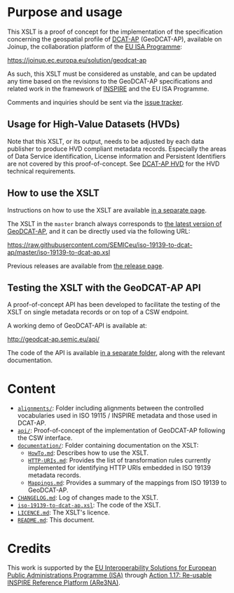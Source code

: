 # Purpose and usage

This XSLT is a proof of concept for the implementation of the specification concerning the geospatial profile of [DCAT-AP](https://joinup.ec.europa.eu/node/63567/) (GeoDCAT-AP), available on Joinup, the collaboration platform of the [EU ISA Programme](http://ec.europa.eu/isa):
  
<https://joinup.ec.europa.eu/solution/geodcat-ap>
    
As such, this XSLT must be considered as unstable, and can be updated any time based on the revisions to the GeoDCAT-AP specifications and related work in the framework of [INSPIRE](http://inspire.ec.europa.eu/) and the EU ISA Programme.

Comments and inquiries should be sent via the [issue tracker](https://github.com/SEMICeu/iso-19139-to-dcat-ap/issues/).

## Usage for High-Value Datasets (HVDs)

Note that this XSLT, or its output, needs to be adjusted by each data publisher to produce HVD compliant metadata records.
Especially the areas of Data Service identification, License information and Persistent Identifiers are not covered by this proof-of-concept.
See [DCAT-AP HVD](https://semiceu.github.io/DCAT-AP/releases/2.2.0-hvd/) for the HVD technical requirements.

## How to use the XSLT

Instructions on how to use the XSLT are available [in a separate page](./documentation/HowTo.md).

The XSLT in the `master` branch always corresponds to [the latest version of GeoDCAT-AP](https://semiceu.github.io/GeoDCAT-AP/releases/), and it can be directly used via the following URL:

https://raw.githubusercontent.com/SEMICeu/iso-19139-to-dcat-ap/master/iso-19139-to-dcat-ap.xsl

Previous releases are available from [the release page](https://github.com/SEMICeu/iso-19139-to-dcat-ap/releases).

## Testing the XSLT with the GeoDCAT-AP API

A proof-of-concept API has been developed to facilitate the testing of the XSLT on single metadata records or on top of a CSW endpoint.

A working demo of GeoDCAT-API is available at: 

http://geodcat-ap.semic.eu/api/

The code of the API is available [in a separate folder](./api/), along with the relevant documentation.
 
# Content

* [`alignments/`](./alignments/): Folder including alignments between the controlled vocabularies used in ISO 19115 / INSPIRE metadata and those used in DCAT-AP.
* [`api/`](./api/): Proof-of-concept of the implementation of GeoDCAT-AP following the CSW interface.
* [`documentation/`](./documentation/): Folder containing documentation on the XSLT:
    * [`HowTo.md`](./documentation/HowTo.md): Describes how to use the XSLT.
    * [`HTTP-URIs.md`](./documentation/HTTP-URIs.md): Provides the list of transformation rules currently implemented for identifying HTTP URIs embedded in ISO 19139 metadata records.
    * [`Mappings.md`](./documentation/Mappings.md): Provides a summary of the mappings from ISO 19139 to GeoDCAT-AP.
* [`CHANGELOG.md`](./CHANGELOG.md): Log of changes made to the XSLT.
* [`iso-19139-to-dcat-ap.xsl`](./iso-19139-to-dcat-ap.xsl): The code of the XSLT.
* [`LICENCE.md`](./LICENCE.md): The XSLT's licence.
* [`README.md`](./README.md): This document. 
  
#  Credits
  
This work is supported by the [EU Interoperability Solutions for European Public Administrations Programme (ISA)](http://ec.europa.eu/isa) through [Action 1.17: Re-usable INSPIRE Reference Platform (ARe3NA)](http://ec.europa.eu/isa/actions/01-trusted-information-exchange/1-17action_en.htm).
